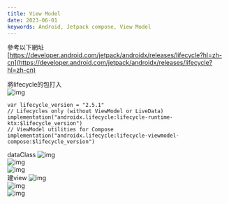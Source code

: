 ```yaml
---
title: View Model
date: 2023-06-01
keywords: Android, Jetpack compose, View Model
---
```

參考以下網址
[https://developer.android.com/jetpack/androidx/releases/lifecycle?hl=zh-cn](https://developer.android.com/jetpack/androidx/releases/lifecycle?hl=zh-cn)  

將lifecycle的包打入  
![img]({{site.imgurl}}/compose/view_model1.png)  
```
var lifecycle_version = "2.5.1"
// Lifecycles only (without ViewModel or LiveData)
implementation("androidx.lifecycle:lifecycle-runtime-ktx:$lifecycle_version")
// ViewModel utilities for Compose
implementation("androidx.lifecycle:lifecycle-viewmodel-compose:$lifecycle_version")
```
dataClass
![img]({{site.imgurl}}/compose/view_model2.png)  
![img]({{site.imgurl}}/compose/view_model3.png)  
![img]({{site.imgurl}}/compose/view_model4.png)  
建view
![img]({{site.imgurl}}/compose/view_model5.png)  
![img]({{site.imgurl}}/compose/view_model6.png)  
![img]({{site.imgurl}}/compose/view_model7.png)  